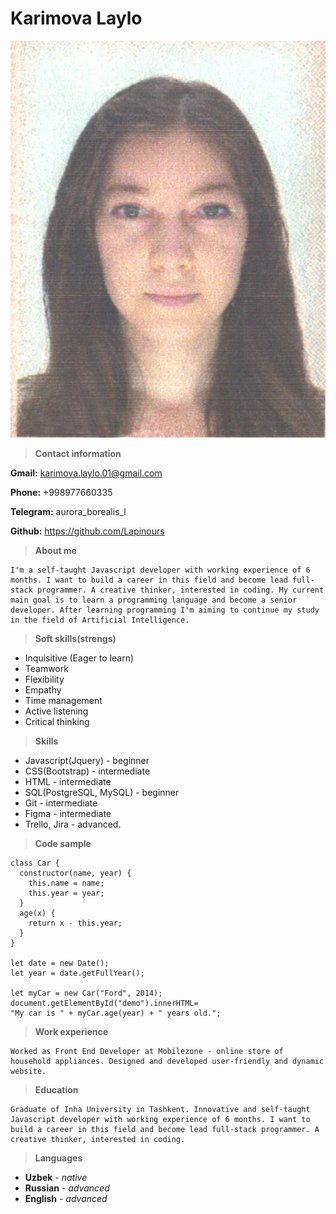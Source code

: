 
# Karimova Laylo

![Personal photo](./Picture.jpg)

>__Contact information__

__Gmail:__ karimova.laylo.01@gmail.com

**Phone:** +998977660335

**Telegram:**  aurora_borealis_l

**Github:** https://github.com/Lapinours


>__About me__

    I'm a self-taught Javascript developer with working experience of 6 months. I want to build a career in this field and become lead full-stack programmer. A creative thinker, interested in coding. My current main goal is to learn a programming language and become a senior developer. After learning programming I'm aiming to continue my study in the field of Artificial Intelligence.

>__Soft skills(strengs)__

* Inquisitive (Eager to learn)
* Teamwork
* Flexibility
* Empathy
* Time management
* Active listening
* Critical thinking

>__Skills__

* Javascript(Jquery) - beginner
* CSS(Bootstrap) - intermediate
* HTML - intermediate
* SQL(PostgreSQL, MySQL) - beginner
* Git - intermediate
* Figma - intermediate
* Trello, Jira - advanced.

>__Code sample__

```
class Car {
  constructor(name, year) {
    this.name = name;
    this.year = year;
  }
  age(x) {
    return x - this.year;
  }
}

let date = new Date();
let year = date.getFullYear();

let myCar = new Car("Ford", 2014);
document.getElementById("demo").innerHTML=
"My car is " + myCar.age(year) + " years old.";
```

>__Work experience__

    Worked as Front End Developer at Mobilezone - online store of household appliances. Designed and developed user-friendly and dynamic website.

>__Education__

    Graduate of Inha University in Tashkent. Innovative and self-taught Javascript developer with working experience of 6 months. I want to build a career in this field and become lead full-stack programmer. A creative thinker, interested in coding.

>__Languages__

* **Uzbek** - *native*
* **Russian** - *advanced*
* **English** - *advanced*